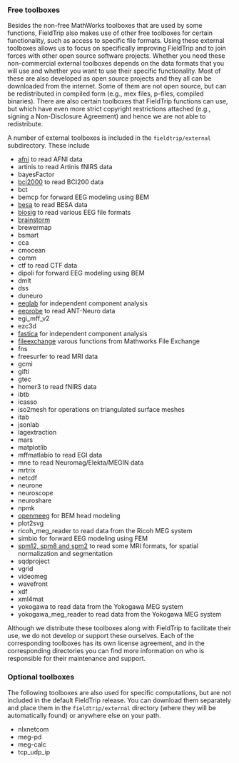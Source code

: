 ### Free toolboxes

Besides the non-free MathWorks toolboxes that are used by some functions, FieldTrip also makes use of other free toolboxes for certain functionality, such as access to specific file formats. Using these external toolboxes allows us to focus on specifically improving FieldTrip and to join forces with other open source software projects. Whether you need these non-commercial external toolboxes depends on the data formats that you will use and whether you want to use their specific functionality. Most of these are also developed as open source projects and they all can be downloaded from the internet. Some of them are not open source, but can be redistributed in compiled form (e.g., mex files, p-files, compiled binaries). There are also certain toolboxes that FieldTrip functions can use, but which have even more strict copyright restrictions attached (e.g., signing a Non-Disclosure Agreement) and hence we are not able to redistribute.

A number of external toolboxes is included in the `fieldtrip/external` subdirectory. These include

- [afni](http://afni.nimh.nih.gov/afni/matlab) to read AFNI data
- artinis to read Artinis fNIRS data
- bayesFactor
- [bci2000](http://bci2000.org/) to read BCI200 data
- bct
- bemcp for forward EEG modeling using BEM
- [besa](http://besa.de/) to read BESA data
- [biosig](http://biosig.sourceforge.net/) to read various EEG file formats
- [brainstorm](http://neuroimage.usc.edu/brainstorm/)
- brewermap
- bsmart
- cca
- cmocean
- comm
- ctf to read CTF data
- dipoli for forward EEG modeling using BEM
- dmlt
- dss
- duneuro
- [eeglab](http://sccn.ucsd.edu/eeglab/) for independent component analysis
- [eeprobe](http://www.ant-neuro.com/products/eeprobe) to read ANT-Neuro data
- egi_mff_v2
- ezc3d
- [fastica](http://research.ics.tkk.fi/ica/fastica/) for independent component analysis
- [fileexchange](https://www.mathworks.com/matlabcentral/fileexchange) varous functions from Mathworks File Exchange
- fns
- freesurfer to read MRI data
- gcmi
- gifti
- gtec
- homer3 to read fNIRS data
- ibtb
- icasso
- iso2mesh for operations on triangulated surface meshes
- itab
- jsonlab
- lagextraction
- mars
- matplotlib
- mffmatlabio to read EGI data
- mne to read Neuromag/Elekta/MEGIN data
- mrtrix
- netcdf
- neurone
- neuroscope
- neuroshare
- npmk
- [openmeeg](https://openmeeg.github.io) for BEM head modeling
- plot2svg
- ricoh_meg_reader to read data from the Ricoh MEG system
- simbio for forward EEG modeling using FEM
- [spm12, spm8 and spm2](http://www.fil.ion.ucl.ac.uk/spm/software/spm2/) to read some MRI formats, for spatial normalization and segmentation
- sqdproject
- vgrid
- videomeg
- wavefront
- xdf
- xml4mat
- yokogawa to read data from the Yokogawa MEG system
- yokogawa_meg_reader to read data from the Yokogawa MEG system

Although we distribute these toolboxes along with FieldTrip to facilitate their use, we do not develop or support these ourselves. Each of the corresponding toolboxes has its own license agreement, and in the corresponding directories you can find more information on who is responsible for their maintenance and support.

### Optional toolboxes

The following toolboxes are also used for specific computations, but are not included in the default FieldTrip release. You can download them separately and place them in the `fieldtrip/external` directory (where they will be automatically found) or anywhere else on your path.

- nlxnetcom
- meg-pd
- meg-calc
- tcp_udp_ip
